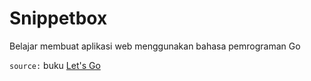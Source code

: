 # Snippetbox

Belajar membuat aplikasi web menggunakan bahasa pemrograman Go

`source:` buku [Let's Go](https://lets-go.alexedwards.net/)
